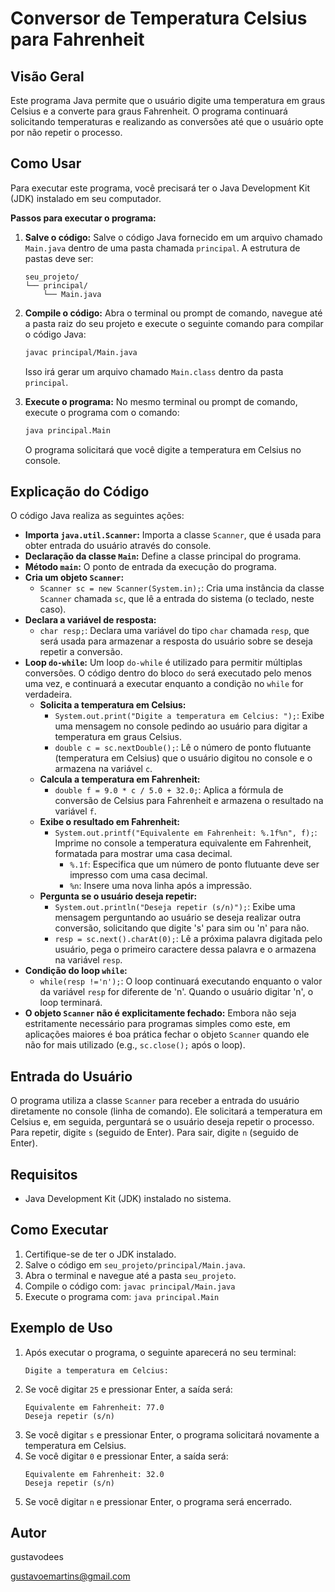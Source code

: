 # Conversor de Temperatura Celsius para Fahrenheit

## Visão Geral

Este programa Java permite que o usuário digite uma temperatura em graus Celsius e a converte para graus Fahrenheit. O programa continuará solicitando temperaturas e realizando as conversões até que o usuário opte por não repetir o processo.

## Como Usar

Para executar este programa, você precisará ter o Java Development Kit (JDK) instalado em seu computador.

**Passos para executar o programa:**

1.  **Salve o código:** Salve o código Java fornecido em um arquivo chamado `Main.java` dentro de uma pasta chamada `principal`. A estrutura de pastas deve ser:
    ```
    seu_projeto/
    └── principal/
        └── Main.java
    ```

2.  **Compile o código:** Abra o terminal ou prompt de comando, navegue até a pasta raiz do seu projeto e execute o seguinte comando para compilar o código Java:
    ```bash
    javac principal/Main.java
    ```
    Isso irá gerar um arquivo chamado `Main.class` dentro da pasta `principal`.

3.  **Execute o programa:** No mesmo terminal ou prompt de comando, execute o programa com o comando:
    ```bash
    java principal.Main
    ```
    O programa solicitará que você digite a temperatura em Celsius no console.

## Explicação do Código

O código Java realiza as seguintes ações:

* **Importa `java.util.Scanner`:** Importa a classe `Scanner`, que é usada para obter entrada do usuário através do console.
* **Declaração da classe `Main`:** Define a classe principal do programa.
* **Método `main`:** O ponto de entrada da execução do programa.
* **Cria um objeto `Scanner`:**
    * `Scanner sc = new Scanner(System.in);`: Cria uma instância da classe `Scanner` chamada `sc`, que lê a entrada do sistema (o teclado, neste caso).
* **Declara a variável de resposta:**
    * `char resp;`: Declara uma variável do tipo `char` chamada `resp`, que será usada para armazenar a resposta do usuário sobre se deseja repetir a conversão.
* **Loop `do-while`:** Um loop `do-while` é utilizado para permitir múltiplas conversões. O código dentro do bloco `do` será executado pelo menos uma vez, e continuará a executar enquanto a condição no `while` for verdadeira.
    * **Solicita a temperatura em Celsius:**
        * `System.out.print("Digite a temperatura em Celcius: ");`: Exibe uma mensagem no console pedindo ao usuário para digitar a temperatura em graus Celsius.
        * `double c = sc.nextDouble();`: Lê o número de ponto flutuante (temperatura em Celsius) que o usuário digitou no console e o armazena na variável `c`.
    * **Calcula a temperatura em Fahrenheit:**
        * `double f = 9.0 * c / 5.0 + 32.0;`: Aplica a fórmula de conversão de Celsius para Fahrenheit e armazena o resultado na variável `f`.
    * **Exibe o resultado em Fahrenheit:**
        * `System.out.printf("Equivalente em Fahrenheit: %.1f%n", f);`: Imprime no console a temperatura equivalente em Fahrenheit, formatada para mostrar uma casa decimal.
            * `%.1f`: Especifica que um número de ponto flutuante deve ser impresso com uma casa decimal.
            * `%n`: Insere uma nova linha após a impressão.
    * **Pergunta se o usuário deseja repetir:**
        * `System.out.println("Deseja repetir (s/n)");`: Exibe uma mensagem perguntando ao usuário se deseja realizar outra conversão, solicitando que digite 's' para sim ou 'n' para não.
        * `resp = sc.next().charAt(0);`: Lê a próxima palavra digitada pelo usuário, pega o primeiro caractere dessa palavra e o armazena na variável `resp`.
* **Condição do loop `while`:**
    * `while(resp !='n');`: O loop continuará executando enquanto o valor da variável `resp` for diferente de 'n'. Quando o usuário digitar 'n', o loop terminará.
* **O objeto `Scanner` não é explicitamente fechado:** Embora não seja estritamente necessário para programas simples como este, em aplicações maiores é boa prática fechar o objeto `Scanner` quando ele não for mais utilizado (e.g., `sc.close();` após o loop).

## Entrada do Usuário

O programa utiliza a classe `Scanner` para receber a entrada do usuário diretamente no console (linha de comando). Ele solicitará a temperatura em Celsius e, em seguida, perguntará se o usuário deseja repetir o processo. Para repetir, digite `s` (seguido de Enter). Para sair, digite `n` (seguido de Enter).

## Requisitos

* Java Development Kit (JDK) instalado no sistema.

## Como Executar

1.  Certifique-se de ter o JDK instalado.
2.  Salve o código em `seu_projeto/principal/Main.java`.
3.  Abra o terminal e navegue até a pasta `seu_projeto`.
4.  Compile o código com: `javac principal/Main.java`
5.  Execute o programa com: `java principal.Main`

## Exemplo de Uso

1.  Após executar o programa, o seguinte aparecerá no seu terminal:
    ```
    Digite a temperatura em Celcius:
    ```
2.  Se você digitar `25` e pressionar Enter, a saída será:
    ```
    Equivalente em Fahrenheit: 77.0
    Deseja repetir (s/n)
    ```
3.  Se você digitar `s` e pressionar Enter, o programa solicitará novamente a temperatura em Celsius.
4.  Se você digitar `0` e pressionar Enter, a saída será:
    ```
    Equivalente em Fahrenheit: 32.0
    Deseja repetir (s/n)
    ```
5.  Se você digitar `n` e pressionar Enter, o programa será encerrado.

## Autor

gustavodees

gustavoemartins@gmail.com
